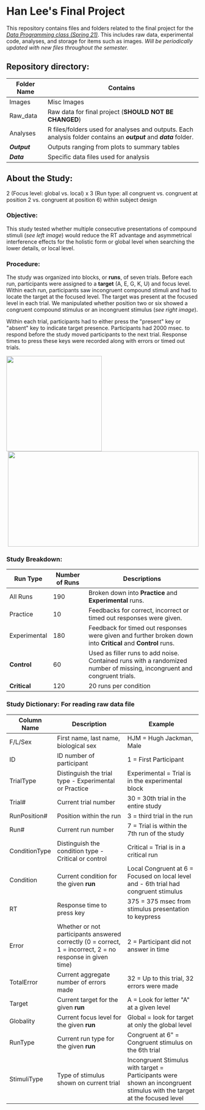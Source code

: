 # Han Lee's Final Project


This repository contains files and folders related to the final project for the [*Data Programming class (Spring 21)*](https://progdata.netlify.app/#about). This includes raw data, experimental code, analyses, and storage for items such as images. _Will be periodically updated with new files throughout the semester._

## Repository directory:

| Folder Name   | Contains |
| ----------- | ----------- |
| Images     | Misc Images |
| Raw_data  | Raw data for final project (**SHOULD NOT BE CHANGED**) |
| Analyses  | R files/folders used for analyses and outputs. Each analysis folder contains an **_output_** and **_data_** folder.|
| **_Output_** | Outputs ranging from plots to summary tables |
| **_Data_**  |  Specific data files used for analysis  |

## About the Study:

2 (Focus level: global vs. local) x 3 (Run type: all congruent vs. congruent at position 2 vs. congruent at position 6) within subject design 

### Objective:

This study tested whether multiple consecutive presentations of compound stimuli (_see left image_) would reduce the RT advantage and asymmetrical interference effects for the holistic form or global level when searching the lower details, or local level.  

### Procedure:

The study was organized into blocks, or **runs**, of seven trials. Before each run, participants were assigned to a **target** (A, E, G, K, U) and focus level. Within each run, participants saw incongruent compound stimuli and had to locate the target at the focused level. The target was present at the focused level in each trial. We manipulated whether position two or six showed a congruent compound stimulus or an incongruent stimulus (_see right image_). 

Within each trial, participants had to either press the "present" key or "absent" key to indicate target presence. Participants had 2000 msec. to respond before the study moved participants to the next trial. Response times to press these keys were recorded along with errors or timed out trials. 

<img src="https://github.com/usf-progdata/hw-Han-Lee93/blob/master/final_project/Images/Slide16.PNG" width="250" height="250" align="left"> 
<img src="https://github.com/usf-progdata/hw-Han-Lee93/blob/master/final_project/Images/run_breakdown.png" width="500" height="250" align="right">

<br clear="right"/>

### Study Breakdown:

| Run Type | Number of Runs |  Descriptions  |
| ----------- | ----------- |----------- |
| All Runs     | 190 |  Broken down into **Practice** and **Experimental** runs. |
| Practice     | 10 |  Feedbacks for correct, incorrect or timed out responses were given. |
| Experimental     | 180 |  Feedback for timed out responses were given and further broken down into **Critical** and **Control** runs. | 
| **Control**     | 60 |  Used as filler runs to add noise. Contained runs with a randomized number of missing, incongruent and congruent trials. |
| **Critical**     | 120 | 20 runs per condition |

### Study Dictionary: For reading raw data file
| Column Name | Description |  Example  |
| ----------- | ----------- |----------- |
| F/L/Sex | First name, last name, biological sex | HJM = Hugh Jackman, Male |
| ID | ID number of participant | 1 = First Participant |
| TrialType | Distinguish the trial type - Experimental or Practice | Experimental = Trial is in the experimental block |
| Trial# | Current trial number | 30 = 30th trial in the entire study |
| RunPosition# | Position within the run | 3 = third trial in the run |
| Run# | Current run number | 7 = Trial is within the 7th run of the study |
| ConditionType | Distinguish the condition type - Critical or control | Critical = Trial is in a critical run |
| Condition | Current condition for the given **run** | Local Congruent at 6 = Focused on local level and - 6th trial had congruent stimulus |
| RT | Response time to press key | 375 = 375 msec from stimulus presentation to keypress |
| Error | Whether or not participants answered correctly (0 = correct, 1 = incorrect, 2 = no response in given time) | 2 = Participant did not answer in time |
| TotalError | Current aggregate number of errors made | 32 = Up to this trial, 32 errors were made |
| Target | Current target for the given **run** | A = Look for letter "A" at a given level |
| Globality | Current focus level for the given **run** | Global = look for target at only the global level |
| RunType |  Current run type for the given **run** | Congruent at 6" = Congruent stimulus on the 6th trial |
| StimuliType | Type of stimulus shown on current trial | Incongruent Stimulus with target = Participants were shown an incongruent stimulus with the target at the focused level |

